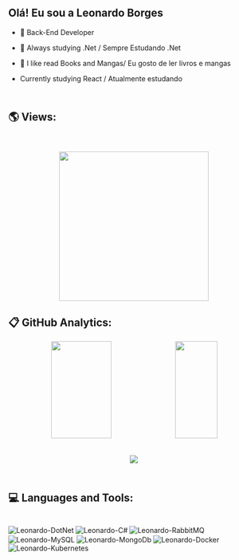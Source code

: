 ## Olá! Eu sou a Leonardo Borges

- 🔭 Back-End Developer
- 🌱 Always studying .Net / Sempre Estudando .Net
- 📖 I like read Books and Mangas/ Eu gosto de ler livros e mangas

- Currently studying React / Atualmente estudando 

## <br /> 🌎 Views:
<br>

<p align="center">
  <img width="300" src="https://profile-counter.glitch.me/ldssborges/count.svg" />
<p/>


## 📋 GitHub Analytics:

<div align="center">  
  <img width="49%" height="195px" src="https://github-readme-stats.vercel.app/api?username=ldssborges&show_icons=true&count_private=true&hide_border=true&title_color=00bfbf&icon_color=00bfbf&text_color=c9d1d9&bg_color=0d1117" /> 
  <img width="41%" height="195px" src="https://github-readme-stats.vercel.app/api/top-langs/?username=ldssborges&layout=compact&hide_border=true&title_color=00bfbf&text_color=00bfbf&bg_color=0d1117" />
</div>
</br>
<p align="center">
<img src="https://streak-stats.demolab.com?user=ldssborges&theme=sea&hide_border=true&background=0D1117&sideNums=00BFBF&currStreakNum=00BFBF&ring=31DD37&fire=2DFF15&sideLabels=79FFFA&dates=FFFFFF&currStreakLabel=79FFFA&stroke=2B53C9"/>
</p>





## <br />💻 Languages and Tools:
<div style="display: inline_block"><br>
  <img align="center" alt="Leonardo-DotNet" src="https://img.shields.io/badge/.NET-5C2D91?style=for-the-badge&logo=.net&logoColor=white">
  <img align="center" alt="Leonardo-C#"  src="https://img.shields.io/badge/C%23-239120?style=for-the-badge&logo=c-sharp&logoColor=white">
  <img align="center" alt="Leonardo-RabbitMQ"  src="https://img.shields.io/badge/rabbitmq-%23FF6600.svg?&style=for-the-badge&logo=rabbitmq&logoColor=white">
  <img align="center" alt="Leonardo-MySQL" src="https://img.shields.io/badge/MySQL-005C84?style=for-the-badge&logo=mysql&logoColor=white">
  <img align="center" alt="Leonardo-MongoDb" src="https://img.shields.io/badge/MongoDB-4EA94B?style=for-the-badge&logo=mongodb&logoColor=white">
  <img align="center" alt="Leonardo-Docker" src="https://img.shields.io/badge/docker-%230db7ed.svg?style=for-the-badge&logo=docker&logoColor=white">
  <img align="center" alt="Leonardo-Kubernetes" src="https://img.shields.io/badge/kubernetes-%23326ce5.svg?style=for-the-badge&logo=kubernetes&logoColor=white">
</div>
